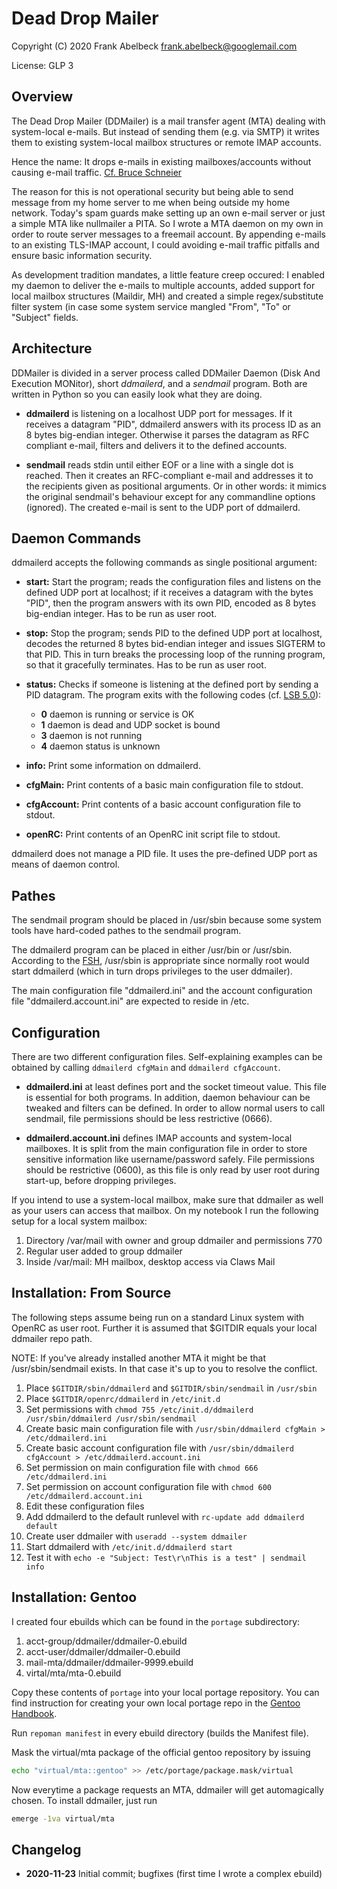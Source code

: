 # Dead Drop Mailer

Copyright (C) 2020 Frank Abelbeck <frank.abelbeck@googlemail.com>

License: GLP 3

## Overview

The Dead Drop Mailer (DDMailer) is a mail transfer agent (MTA) dealing with
system-local e-mails. But instead of sending them (e.g. via SMTP) it writes them
to existing system-local mailbox structures or remote IMAP accounts.

Hence the name: It drops e-mails in existing mailboxes/accounts without causing
e-mail traffic. [Cf. Bruce Schneier](https://www.schneier.com/tag/dead-drops/)

The reason for this is not operational security but being able to send message
from my home server to me when being outside my home network. Today's spam
guards make setting up an own e-mail server or just a simple MTA like nullmailer
a PITA. So I wrote a MTA daemon on my own in order to route server messages to
a freemail account. By appending e-mails to an existing TLS-IMAP account,
I could avoiding e-mail traffic pitfalls and ensure basic information security.

As development tradition mandates, a little feature creep occured: I enabled my
daemon to deliver the e-mails to multiple accounts, added support for local
mailbox structures (Maildir, MH) and created a simple regex/substitute filter
system (in case some system service mangled "From", "To" or "Subject" fields.

## Architecture

DDMailer is divided in a server process called DDMailer Daemon (Disk And
Execution MONitor), short *ddmailerd*, and a *sendmail* program. Both are
written in Python so you can easily look what they are doing.

 * **ddmailerd** is listening on a localhost UDP port for messages. If it
   receives a datagram "PID", ddmailerd answers with its process ID as an 8
   bytes big-endian integer. Otherwise it parses the datagram as RFC compliant
   e-mail, filters and delivers it to the defined accounts.

 * **sendmail** reads stdin until either EOF or a line with a single dot is
   reached. Then it creates an RFC-compliant e-mail and addresses it to the
   recipients given as positional arguments. Or in other words: it mimics the
   original sendmail's behaviour except for any commandline options (ignored).
   The created e-mail is sent to the UDP port of ddmailerd.

## Daemon Commands

ddmailerd accepts the following commands as single positional argument:

 * **start:** Start the program; reads the configuration files and listens on
   the defined UDP port at localhost; if it receives a datagram with the bytes
   "PID", then the program answers with its own PID, encoded as 8 bytes
   big-endian integer. Has to be run as user root.

 * **stop:** Stop the program; sends PID to the defined UDP port at localhost,
   decodes the returned 8 bytes bid-endian integer and issues SIGTERM to that
   PID. This in turn breaks the processing loop of the running program, so that
   it gracefully terminates. Has to be run as user root.
   
 * **status:** Checks if someone is listening at the defined port by sending a
   PID datagram. The program exits with the following codes (cf. [LSB 5.0](https://refspecs.linuxbase.org/LSB_5.0.0/LSB-Core-generic/LSB-Core-generic/iniscrptact.html)):
   
   * **0**   daemon is running or service is OK
   * **1**   daemon is dead and UDP socket is bound
   * **3**   daemon is not running
   * **4**   daemon status is unknown

 * **info:** Print some information on ddmailerd.
 * **cfgMain:** Print contents of a basic main configuration file to stdout.
 * **cfgAccount:** Print contents of a basic account configuration file to stdout.
 * **openRC:** Print contents of an OpenRC init script file to stdout.

ddmailerd does not manage a PID file. It uses the pre-defined UDP port as means
of daemon control.

## Pathes

The sendmail program should be placed in /usr/sbin because some system tools
have hard-coded pathes to the sendmail program.

The ddmailerd program can be placed in either /usr/bin or /usr/sbin. According
to the [FSH](https://refspecs.linuxbase.org/FHS_3.0/fhs/index.html), /usr/sbin
is appropriate since normally root would start ddmailerd (which in turn drops
privileges to the user ddmailer).

The main configuration file "ddmailerd.ini" and the account configuration file
"ddmailerd.account.ini" are expected to reside in /etc.

## Configuration

There are two different configuration files. Self-explaining examples can be
obtained by calling `ddmailerd cfgMain` and `ddmailerd cfgAccount`.

 * **ddmailerd.ini** at least defines port and the socket timeout value. This
   file is essential for both programs. In addition, daemon behaviour can be
   tweaked and filters can be defined. In order to allow normal users to call
   sendmail, file permissions should be less restrictive (0666).
   
 * **ddmailerd.account.ini** defines IMAP accounts and system-local mailboxes.
   It is split from the main configuration file in order to store sensitive
   information like username/password safely. File permissions should be
   restrictive (0600), as this file is only read by user root during start-up,
   before dropping privileges.

If you intend to use a system-local mailbox, make sure that ddmailer as well as
your users can access that mailbox. On my notebook I run the following setup for
a local system mailbox:

1. Directory /var/mail with owner and group ddmailer and permissions 770
2. Regular user added to group ddmailer
3. Inside /var/mail: MH mailbox, desktop access via Claws Mail

## Installation: From Source

The following steps assume being run on a standard Linux system with OpenRC as user root.
Further it is assumed that $GITDIR equals your local ddmailer repo path.

NOTE: If you've already installed another MTA it might be that
/usr/sbin/sendmail exists. In that case it's up to you to resolve the conflict.

1. Place `$GITDIR/sbin/ddmailerd` and `$GITDIR/sbin/sendmail` in `/usr/sbin`
2. Place `$GITDIR/openrc/ddmailerd` in `/etc/init.d`
3. Set permissions with `chmod 755 /etc/init.d/ddmailerd /usr/sbin/ddmailerd /usr/sbin/sendmail`
4. Create basic main configuration file with `/usr/sbin/ddmailerd cfgMain > /etc/ddmailerd.ini`
5. Create basic account configuration file with `/usr/sbin/ddmailerd cfgAccount > /etc/ddmailerd.account.ini`
6. Set permission on main configuration file with `chmod 666 /etc/ddmailerd.ini`
7. Set permission on account configuration file with `chmod 600 /etc/ddmailerd.account.ini`
8. Edit these configuration files
9. Add ddmailerd to the default runlevel with `rc-update add ddmailerd default`
10. Create user ddmailer with `useradd --system ddmailer`
10. Start ddmailerd with `/etc/init.d/ddmailerd start`
11. Test it with `echo -e "Subject: Test\r\nThis is a test" | sendmail info`

## Installation: Gentoo

I created four ebuilds which can be found in the `portage` subdirectory:

1. acct-group/ddmailer/ddmailer-0.ebuild
2. acct-user/ddmailer/ddmailer-0.ebuild
3. mail-mta/ddmailer/ddmailer-9999.ebuild
4. virtal/mta/mta-0.ebuild

Copy these contents of `portage` into your local portage repository. You can
find instruction for creating your own local portage repo in the [Gentoo Handbook](
https://wiki.gentoo.org/wiki/Handbook:AMD64/Portage/CustomTree#Defining_a_custom_ebuild_repository).

Run `repoman manifest` in every ebuild directory (builds the Manifest file).

Mask the virtual/mta package of the official gentoo repository by issuing

```bash
echo "virtual/mta::gentoo" >> /etc/portage/package.mask/virtual
```

Now everytime a package requests an MTA, ddmailer will get automagically chosen.
To install ddmailer, just run

```bash
emerge -1va virtual/mta
```

## Changelog

 * **2020-11-23** Initial commit; bugfixes (first time I wrote a complex ebuild)
